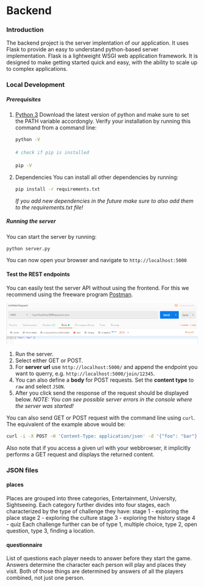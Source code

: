 # Backend

### Introduction

The backend project is the server implentation of our application. It uses Flask to provide an easy to understand python-based server implementation. Flask is a lightweight WSGI web application framework. It is designed to make getting started quick and easy, with the ability to scale up to complex applications.

### Local Development
##### Prerequisites
1. [Python 3](https://www.python.org/downloads/)
    Download the latest version of python and make sure to set the PATH variable accordongly. Verify your installation by running this command from a command line:
    ```sh
    python -V
    
    # check if pip is installed

    pip -V
    ```
2. Dependencies
    You can install all other dependencies by running:
    ```sh
    pip install -r requirements.txt
    ```

    *If you add new dependencies in the future make sure to also add them to the requirements.txt file!*

##### Running the server
You can start the server by running:
```sh
python server.py
```

You can now open your browser and navigate to `http://localhost:5000`

#### Test the REST endpoints
You can easily test the server API without using the frontend. For this we recommend using the freeware program [Postman](https://www.getpostman.com/).

![Postman example](Postman.png)
1. Run the server.
2. Select either GET or POST.
3. For **server url** use `http://localhost:5000/` and append the endpoint you want to querry, e.g. `http://localhost:5000/join/12345`.
4. You can also define a **body** for POST requests. Set the **content type** to `raw` and select `JSON`.
5. After you click send the response of the request should be displayed below.
*NOTE: You can see possible server errors in the console where the server was started!*

You can also send GET or POST request with the command line using `curl`. The equivalent of the example above would be:
```bash
curl -i -X POST -H 'Content-Type: application/json' -d '{"foo": "bar"}' http://localhost:5000/questionnaire
```

Also note that if you access a given url with your webbrowser, it implicitly performs a GET request and displays the returned content.

### JSON files

#### places 

Places are grouped into three categories, Entertainment, University, Sightseeing. Each category further divides into four stages, each characterized by the type of challenge they have:
stage 1 - exploring the place
stage 2 - exploring the culture 
stage 3 - exploring the history 
stage 4 - quiz 
Each challenge further can be of type 1, multiple choice, type 2, open question, type 3, finding a location. 

#### questionnaire 

List of questions each player needs to answer before they start the game. Answers determine the character each person will play and places they visit. Both of those things are determined by answers of all the players combined, not just one person. 
